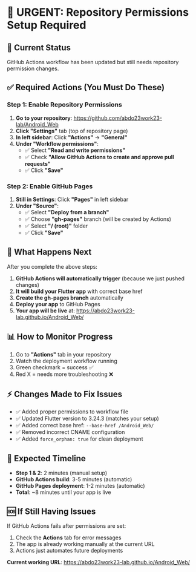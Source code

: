 # 🔧 **URGENT: Repository Permissions Setup Required**

## 🚨 **Current Status**
GitHub Actions workflow has been updated but still needs repository permission changes.

## ✅ **Required Actions (You Must Do These)**

### **Step 1: Enable Repository Permissions**
1. **Go to your repository**: https://github.com/abdo23work23-lab/Android_Web
2. **Click "Settings"** tab (top of repository page)
3. **In left sidebar**: Click **"Actions"** → **"General"**
4. **Under "Workflow permissions"**:
   - ✅ Select **"Read and write permissions"**
   - ✅ Check **"Allow GitHub Actions to create and approve pull requests"**
   - ✅ Click **"Save"**

### **Step 2: Enable GitHub Pages**
1. **Still in Settings**: Click **"Pages"** in left sidebar
2. **Under "Source"**:
   - ✅ Select **"Deploy from a branch"**
   - ✅ Choose **"gh-pages"** branch (will be created by Actions)
   - ✅ Select **"/ (root)"** folder
   - ✅ Click **"Save"**

## 🔄 **What Happens Next**
After you complete the above steps:

1. **GitHub Actions will automatically trigger** (because we just pushed changes)
2. **It will build your Flutter app** with correct base href
3. **Create the gh-pages branch** automatically
4. **Deploy your app** to GitHub Pages
5. **Your app will be live** at: https://abdo23work23-lab.github.io/Android_Web/

## 📊 **How to Monitor Progress**
1. Go to **"Actions"** tab in your repository
2. Watch the deployment workflow running
3. Green checkmark = success ✅
4. Red X = needs more troubleshooting ❌

## ⚡ **Changes Made to Fix Issues**
- ✅ Added proper permissions to workflow file
- ✅ Updated Flutter version to 3.24.3 (matches your setup)
- ✅ Added correct base href: `--base-href /Android_Web/`
- ✅ Removed incorrect CNAME configuration
- ✅ Added `force_orphan: true` for clean deployment

## 🎯 **Expected Timeline**
- **Step 1 & 2**: 2 minutes (manual setup)
- **GitHub Actions build**: 3-5 minutes (automatic)
- **GitHub Pages deployment**: 1-2 minutes (automatic)
- **Total**: ~8 minutes until your app is live

## 🆘 **If Still Having Issues**
If GitHub Actions fails after permissions are set:
1. Check the **Actions** tab for error messages
2. The app is already working manually at the current URL
3. Actions just automates future deployments

**Current working URL**: https://abdo23work23-lab.github.io/Android_Web/